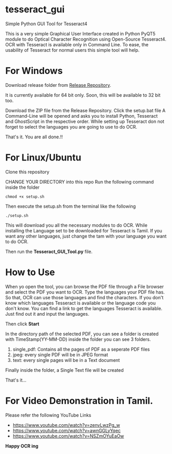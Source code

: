 # tesseract_gui
Simple Python GUI Tool for Tesseract4

This is a very simple Graphical User Interface created in Python PyQT5 module to do Optical Character Recognition using Open-Source 
Tesseract4. OCR with Tesseract is available only in Command Line. To ease, the usability of Tesseract for normal users this simple tool 
will help.

# For Windows

Download release folder from [Release Repository](https://github.com/Parathantl/tesseract_gui/releases).

It is currently available for 64 bit only. Soon, this will be available to 32 bit too.

Download the ZIP file from the Release Repository.
Click the setup.bat file
A Command-Line will be opened and asks you to install Python, Tesseract and GhostScript in the respective order.
While setting up Tesseract don not forget to select the languages you are going to use to do OCR.

That's it. You are all done.!!

# For Linux/Ubuntu

Clone this repository

CHANGE YOUR DIRECTORY into this repo
Run the following command inside the folder

```
chmod +x setup.sh
```
Then execute the setup.sh from the terminal like the following

```
./setup.sh
```

This will download you all the necessary modules to do OCR.
While installing the Language set to be downloaded for Tesseract is Tamil.
If you want any other languages, just change the tam with your language you want to do OCR.

Then run the **Tesseract_GUI_Tool.py**	file.

# How to Use

When yo open the tool, you can browse the PDF file through a File browser and select the PDF you want to OCR.
Type the languages your PDF file has. So that, OCR can use those languages and find the characters.
If you don't know which languages Tesseract is available or the language code you don't know. You can find a link to get the languages
Tesseract is available.
Just find out it and input the languages.

Then click **Start**

In the directory path of the selected PDF, you  can see a folder is created with TimeStamp(YY-MM-DD) inside the folder you can 
see 3 folders.
1. single_pdf: Contains all the pages of PDF as a seperate PDF files
2. jpeg: every single PDF will be in JPEG format
3. text: every single pages will be in a Text document

Finally inside the folder, a Single Text file will be created

That's it...

# For Video Demonstration in Tamil. 
Please refer the following YouTube Links
- https://www.youtube.com/watch?v=zenvLwzPg_w
- https://www.youtube.com/watch?v=awnGGLyYqec
- https://www.youtube.com/watch?v=NSZmOYuEaOw 

**Happy OCR ing**
